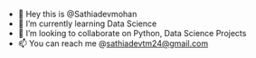- 👋 Hey this is @Sathiadevmohan
- 🌱 I’m currently learning Data Science
- 💞️ I’m looking to collaborate on Python, Data Science Projects 
- 📫 You can reach me @sathiadevtm24@gmail.com


<!---
Sathiadevmohan/Sathiadevmohan is a ✨ special ✨ repository because its `README.md` (this file) appears on your GitHub profile.
You can click the Preview link to take a look at your changes.
--->
